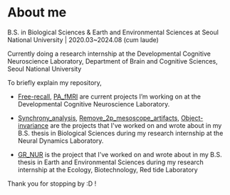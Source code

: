 # About me
B.S. in Biological Sciences 
& Earth and Environmental Sciences 
at Seoul National University | 2020.03~2024.08 (cum laude)

Currently doing a research internship at 
the Developmental Cognitive Neuroscience Laboratory, 
Department of Brain and Cognitive Sciences, Seoul National University

To briefly explain my repository,
- [Free-recall](https://github.com/kate5285/Free-recall), [PA_fMRI](https://github.com/kate5285/PA_fMRI) are current projects I’m working on at the Developmental Cognitive Neuroscience Laboratory.

- [Synchrony_analysis](https://github.com/kate5285/Synchrony_analysis), [Remove_2p_mesoscope_artifacts](https://github.com/kate5285/Remove_2p_mesoscope_artifacts), [Object-invariance](https://github.com/kate5285/Object-invariance) are the projects that I've worked on and wrote about in my B.S. thesis in Biological Sciences during my research internship at the Neural Dynamics Laboratory.

- [GR_NUR](https://github.com/kate5285/GR_NUR) is the project that I've worked on and wrote about in my B.S. thesis in Earth and Environmental 
Sciences during my research internship at the Ecology, Biotechnology, Red tide Laboratory

Thank you for stopping by :D !
